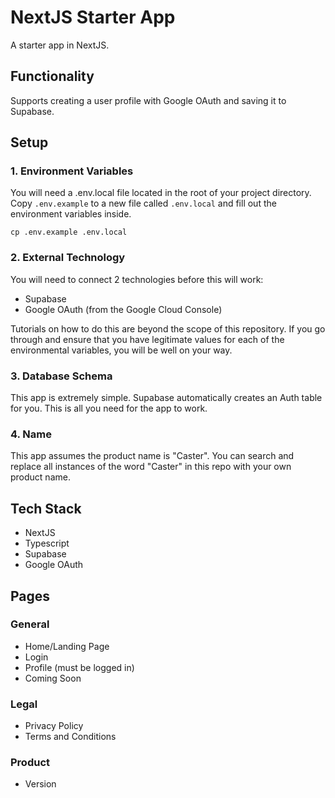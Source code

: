 # NextJS Starter App
A starter app in NextJS.

## Functionality
Supports creating a user profile with Google OAuth and saving it to Supabase.

## Setup
### 1. Environment Variables
You will need a .env.local file located in the root of your project directory.
Copy ```.env.example``` to a new file called ```.env.local``` and fill out the environment variables inside.

```cp .env.example .env.local```

### 2. External Technology
You will need to connect 2 technologies before this will work:
- Supabase
- Google OAuth (from the Google Cloud Console)

Tutorials on how to do this are beyond the scope of this repository. If you go through and ensure that you have legitimate values for each of the environmental variables, you will be well on your way.

### 3. Database Schema
This app is extremely simple. Supabase automatically creates an Auth table for you. This is all you need for the app to work.

### 4. Name
This app assumes the product name is "Caster". You can search and replace all instances of the word "Caster" in this repo with your own product name.

## Tech Stack
- NextJS
- Typescript
- Supabase
- Google OAuth

## Pages
### General
- Home/Landing Page
- Login
- Profile (must be logged in)
- Coming Soon

### Legal
- Privacy Policy
- Terms and Conditions

### Product
- Version